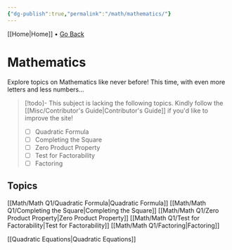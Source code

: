 ```yaml
---
{"dg-publish":true,"permalink":"/math/mathematics/"}
---
```


[[Home\|Home]] • <a href="javascript:history.back()">Go Back</a>


# Mathematics
Explore topics on Mathematics like never before! This time, with even more letters and less numbers...

>[!todo]- This subject is lacking the following topics. Kindly follow the [[Misc/Contributor's Guide\|Contributor's Guide]] if you'd like to improve the site!
>- [ ] Quadratic Formula
>- [ ] Completing the Square
>- [ ] Zero Product Property
>- [ ] Test for Factorability
>- [ ] Factoring

## Topics
[[Math/Math Q1/Quadratic Formula\|Quadratic Formula]]
[[Math/Math Q1/Completing the Square\|Completing the Square]]
[[Math/Math Q1/Zero Product Property\|Zero Product Property]]
[[Math/Math Q1/Test for Factorability\|Test for Factorability]]
[[Math/Math Q1/Factoring\|Factoring]]

[[Quadratic Equations\|Quadratic Equations]]